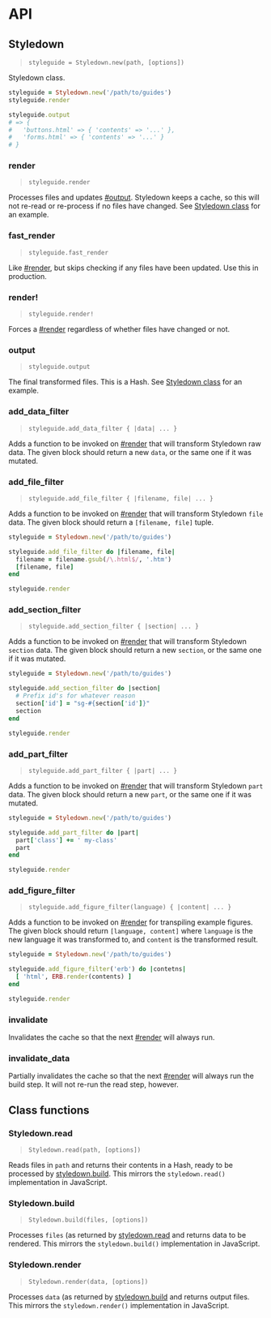 # API

## Styledown

> `styleguide = Styledown.new(path, [options])`

Styledown class.

```rb
styleguide = Styledown.new('/path/to/guides')
styleguide.render

styleguide.output
# => {
#   'buttons.html' => { 'contents' => '...' },
#   'forms.html' => { 'contents' => '...' }
# }
```

### render

> `styleguide.render`

Processes files and updates [#output](#output). Styledown keeps a cache, so this will not re-read or re-process if no files have changed. See [Styledown class](#styledown) for an example.

### fast_render

> `styleguide.fast_render`

Like [#render](#render), but skips checking if any files have been updated. Use this in production.

### render!

> `styleguide.render!`

Forces a [#render](#render) regardless of whether files have changed or not.

### output

> `styleguide.output`

The final transformed files. This is a Hash. See [Styledown class](#styledown) for an example.

### add\_data\_filter

> `styleguide.add_data_filter { |data| ... }`

Adds a function to be invoked on [#render](#render) that will transform Styledown raw data. The given block should return a new `data`, or the same one if it was mutated.

### add\_file\_filter

> `styleguide.add_file_filter { |filename, file| ... }`

Adds a function to be invoked on [#render](#render) that will transform Styledown `file` data. The given block should return a `[filename, file]` tuple.

```rb
styleguide = Styledown.new('/path/to/guides')

styleguide.add_file_filter do |filename, file|
  filename = filename.gsub(/\.html$/, '.htm')
  [filename, file]
end

styleguide.render
```

### add\_section\_filter

> `styleguide.add_section_filter { |section| ... }`

Adds a function to be invoked on [#render](#render) that will transform Styledown `section` data. The given block should return a new `section`, or the same one if it was mutated.

```rb
styleguide = Styledown.new('/path/to/guides')

styleguide.add_section_filter do |section|
  # Prefix id's for whatever reason
  section['id'] = "sg-#{section['id']}"
  section
end

styleguide.render
```

### add\_part\_filter

> `styleguide.add_part_filter { |part| ... }`

Adds a function to be invoked on [#render](#render) that will transform Styledown `part` data. The given block should return a new `part`, or the same one if it was mutated.

```rb
styleguide = Styledown.new('/path/to/guides')

styleguide.add_part_filter do |part|
  part['class'] += ' my-class'
  part
end

styleguide.render
```

### add\_figure\_filter

> `styleguide.add_figure_filter(language) { |content| ... }`

Adds a function to be invoked on [#render](#render) for transpiling example figures. The given block should return `[language, content]` where `language` is the new language it was transformed to, and `content` is the transformed result.

```rb
styleguide = Styledown.new('/path/to/guides')

styleguide.add_figure_filter('erb') do |contetns|
  [ 'html', ERB.render(contents) ]
end

styleguide.render
```

### invalidate

Invalidates the cache so that the next [#render](#render) will always run.

### invalidate_data

Partially invalidates the cache so that the next [#render](#render) will always run the build step. It will not re-run the read step, however.

## Class functions

### Styledown.read

> `Styledown.read(path, [options])`

Reads files in `path` and returns their contents in a Hash, ready to be processed by [styledown.build](#styledown-build). This mirrors the `styledown.read()` implementation in JavaScript.

### Styledown.build

> `Styledown.build(files, [options])`

Processes `files` (as returned by [styledown.read](#styledown-read) and returns data to be rendered. This mirrors the `styledown.build()` implementation in JavaScript.

### Styledown.render

> `Styledown.render(data, [options])`

Processes `data` (as returned by [styledown.build](#styledown-build) and returns output files. This mirrors the `styledown.render()` implementation in JavaScript.
